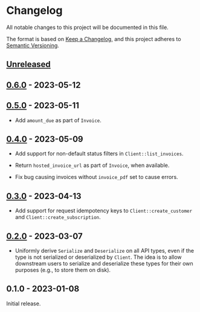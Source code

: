 # Changelog

All notable changes to this project will be documented in this file.

The format is based on [Keep a Changelog], and this project adheres to [Semantic
Versioning].

<!-- #release:next-header -->

## [Unreleased] <!-- #release:date -->

## [0.6.0] - 2023-05-12

## [0.5.0] - 2023-05-11

* Add `amount_due` as part of `Invoice`.

## [0.4.0] - 2023-05-09

* Add support for non-default status filters in `Client::list_invoices`.

* Return `hosted_invoice_url` as part of `Invoice`, when available.

* Fix bug causing invoices without `invoice_pdf` set to cause errors.

## [0.3.0] - 2023-04-13

* Add support for request idempotency keys to `Client::create_customer` and
  `Client::create_subscription`.

## [0.2.0] - 2023-03-07

* Uniformly derive `Serialize` and `Deserialize` on all API types, even if the
  type is not serialized or deserialized by `Client`. The idea is to allow
  downstream users to serialize and deserialize these types for their own
  purposes (e.g., to store them on disk).

## 0.1.0 - 2023-01-08

Initial release.

<!-- #release:next-url -->
[Unreleased]: https://github.com/MaterializeInc/rust-orb-billing/compare/v0.6.0...HEAD
[0.6.0]: https://github.com/MaterializeInc/rust-orb-billing/compare/v0.5.0...v0.6.0
[0.5.0]: https://github.com/MaterializeInc/rust-orb-billing/compare/v0.4.0...v0.5.0
[0.4.0]: https://github.com/MaterializeInc/rust-orb-billing/compare/v0.3.0...v0.4.0
[0.3.0]: https://github.com/MaterializeInc/rust-orb-billing/compare/v0.2.0...v0.3.0
[0.2.0]: https://github.com/MaterializeInc/rust-orb-billing/compare/v0.1.0...v0.2.0

[Keep a Changelog]: https://keepachangelog.com/en/1.0.0/
[Semantic Versioning]: https://semver.org/spec/v2.0.0.html

